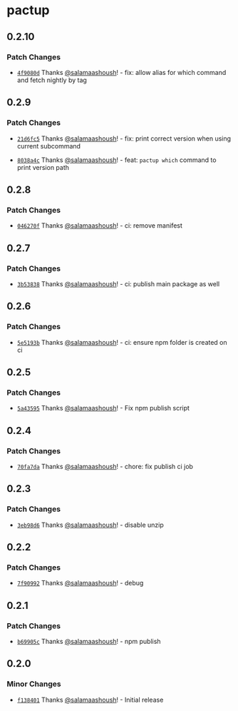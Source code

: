 # pactup

## 0.2.10

### Patch Changes

- [`4f9080d`](https://github.com/kadena-community/pactup/commit/4f9080d0013969b2b6caa0fb3207a0417d8da2a7) Thanks [@salamaashoush](https://github.com/salamaashoush)! - fix: allow alias for which command and fetch nightly by tag

## 0.2.9

### Patch Changes

- [`21d6fc5`](https://github.com/kadena-community/pactup/commit/21d6fc558a40b523e9ff555e064d5e89a9332248) Thanks [@salamaashoush](https://github.com/salamaashoush)! - fix: print correct version when using current subcommand

- [`8038a4c`](https://github.com/kadena-community/pactup/commit/8038a4c0d226a3478015c828526c0a47dbaf04d3) Thanks [@salamaashoush](https://github.com/salamaashoush)! - feat: `pactup which` command to print version path

## 0.2.8

### Patch Changes

- [`046270f`](https://github.com/kadena-community/pactup/commit/046270f1be9e5d8e439c823afd6744a3bf8e4a87) Thanks [@salamaashoush](https://github.com/salamaashoush)! - ci: remove manifest

## 0.2.7

### Patch Changes

- [`3b53838`](https://github.com/kadena-community/pactup/commit/3b53838c9af03dea7e450cb7984fbe070c7d7052) Thanks [@salamaashoush](https://github.com/salamaashoush)! - ci: publish main package as well

## 0.2.6

### Patch Changes

- [`5e5193b`](https://github.com/kadena-community/pactup/commit/5e5193bfe01df23b4dc696e1a0e44bedf94fa136) Thanks [@salamaashoush](https://github.com/salamaashoush)! - ci: ensure npm folder is created on ci

## 0.2.5

### Patch Changes

- [`5a43595`](https://github.com/kadena-community/pactup/commit/5a43595040393afa9ade65266e8a22309b8e3378) Thanks [@salamaashoush](https://github.com/salamaashoush)! - Fix npm publish script

## 0.2.4

### Patch Changes

- [`70fa7da`](https://github.com/kadena-community/pactup/commit/70fa7dacca560a96c22e3cb0aebee3031e699846) Thanks [@salamaashoush](https://github.com/salamaashoush)! - chore: fix publish ci job

## 0.2.3

### Patch Changes

- [`3eb98d6`](https://github.com/kadena-community/pactup/commit/3eb98d65eeeb41c62304031085d2019df47f03a4) Thanks [@salamaashoush](https://github.com/salamaashoush)! - disable unzip

## 0.2.2

### Patch Changes

- [`7f90992`](https://github.com/kadena-community/pactup/commit/7f9099207a99e7763f8144c0d3d229d3bcfdb5ac) Thanks [@salamaashoush](https://github.com/salamaashoush)! - debug

## 0.2.1

### Patch Changes

- [`b69905c`](https://github.com/kadena-community/pactup/commit/b69905ce779f65afbe7f8a866699d7236ebb47f2) Thanks [@salamaashoush](https://github.com/salamaashoush)! - npm publish

## 0.2.0

### Minor Changes

- [`f138401`](https://github.com/kadena-community/pactup/commit/f13840194f537c8fa684a662a3bca82dc8e731e0) Thanks [@salamaashoush](https://github.com/salamaashoush)! - Initial release
